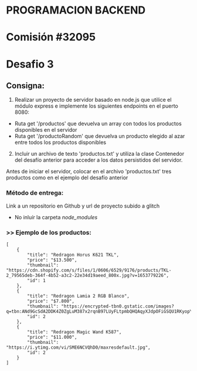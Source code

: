 # PROGRAMACION BACKEND

# Comisión #32095

# Desafio 3

## Consigna:

1. Realizar un proyecto de servidor basado en node.js que utilice el módulo express e implemente los siguientes endpoints en el puerto 8080:

- Ruta get '/productos' que devuelva un array con todos los productos disponibles en el servidor
- Ruta get '/productoRandom' que devuelva un producto elegido al azar entre todos los productos disponibles

2. Incluir un archivo de texto 'productos.txt' y utiliza la clase Contenedor del desafío anterior para acceder a los datos persistidos del servidor.

Antes de iniciar el servidor, colocar en el archivo 'productos.txt' tres productos como en el ejemplo del desafío anterior

### Método de entrega:

Link a un repositorio en Github y url de proyecto subido a glitch

- No inluír la carpeta _node_modules_

### >> Ejemplo de los productos:

    [
        {
    		"title": "Redragon Horus K621 TKL",
            "price": "$13.500",
            "thumbnail": "https://cdn.shopify.com/s/files/1/0606/6529/9176/products/TKL-2_79565deb-364f-4b52-a3c2-22e34d19aeed_800x.jpg?v=1653779226",
            "id": 1
    	},
    	{
    		"title": "Redragon Lamia 2 RGB Blanco",
            "price": "$7.800",
            "thumbnail": "https://encrypted-tbn0.gstatic.com/images?q=tbn:ANd9GcSdA2DDK4Z0ZgLuM387x2rqnB97LUyFLtpmbQHQAqyXJdpOFiGSQU1RKyopY9dOi9h7heA&usqp=CAU",
            "id": 2
    	},
    	{
    		"title": "Redragon Magic Wand K587",
            "price": "$11.000",
            "thumbnail": "https://i.ytimg.com/vi/SME6NCVQhD0/maxresdefault.jpg",
            "id": 2
    	}
    ]
